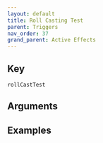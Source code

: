 ```yaml
---
layout: default
title: Roll Casting Test
parent: Triggers
nav_order: 37
grand_parent: Active Effects
---
```

## Key

`rollCastTest`

## Arguments 

## Examples

